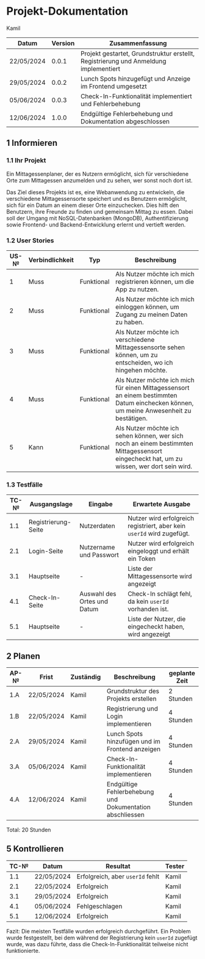 # Projekt-Dokumentation

Kamil

| Datum       | Version | Zusammenfassung                                                                 |
| ----------- | ------- | ------------------------------------------------------------------------------- |
| 22/05/2024  | 0.0.1   | Projekt gestartet, Grundstruktur erstellt, Registrierung und Anmeldung implementiert |
| 29/05/2024  | 0.0.2   | Lunch Spots hinzugefügt und Anzeige im Frontend umgesetzt                        |
| 05/06/2024  | 0.0.3   | Check-In-Funktionalität implementiert und Fehlerbehebung                        |
| 12/06/2024  | 1.0.0   | Endgültige Fehlerbehebung und Dokumentation abgeschlossen                       |

## 1 Informieren

### 1.1 Ihr Projekt

Ein Mittagessenplaner, der es Nutzern ermöglicht, sich für verschiedene Orte zum Mittagessen anzumelden und zu sehen, wer sonst noch dort ist.

Das Ziel dieses Projekts ist es, eine Webanwendung zu entwickeln, die verschiedene Mittagessensorte speichert und es Benutzern ermöglicht, sich für ein Datum an einem dieser Orte einzuchecken. Dies hilft den Benutzern, ihre Freunde zu finden und gemeinsam Mittag zu essen. Dabei soll der Umgang mit NoSQL-Datenbanken (MongoDB), Authentifizierung sowie Frontend- und Backend-Entwicklung erlernt und vertieft werden.

### 1.2 User Stories

| US-№ | Verbindlichkeit | Typ        | Beschreibung                                       |
| ---- | --------------- | ---------- | -------------------------------------------------- |
| 1    | Muss            | Funktional | Als Nutzer möchte ich mich registrieren können, um die App zu nutzen. |
| 2    | Muss            | Funktional | Als Nutzer möchte ich mich einloggen können, um Zugang zu meinen Daten zu haben. |
| 3    | Muss            | Funktional | Als Nutzer möchte ich verschiedene Mittagessensorte sehen können, um zu entscheiden, wo ich hingehen möchte. |
| 4    | Muss            | Funktional | Als Nutzer möchte ich mich für einen Mittagessensort an einem bestimmten Datum einchecken können, um meine Anwesenheit zu bestätigen. |
| 5    | Kann            | Funktional | Als Nutzer möchte ich sehen können, wer sich noch an einem bestimmten Mittagessensort eingecheckt hat, um zu wissen, wer dort sein wird. |

### 1.3 Testfälle

| TC-№ | Ausgangslage         | Eingabe                   | Erwartete Ausgabe                                       |
| ---- | -------------------- | ------------------------- | ------------------------------------------------------- |
| 1.1  | Registrierung-Seite  | Nutzerdaten               | Nutzer wird erfolgreich registriert, aber kein `userId` wird zugefügt. |
| 2.1  | Login-Seite          | Nutzername und Passwort   | Nutzer wird erfolgreich eingeloggt und erhält ein Token |
| 3.1  | Hauptseite           | -                         | Liste der Mittagessensorte wird angezeigt               |
| 4.1  | Check-In-Seite       | Auswahl des Ortes und Datum | Check-In schlägt fehl, da kein `userId` vorhanden ist.  |
| 5.1  | Hauptseite           | -                         | Liste der Nutzer, die eingecheckt haben, wird angezeigt |

## 2 Planen

| AP-№ | Frist     | Zuständig | Beschreibung                                              | geplante Zeit |
| ---- | --------- | --------- | --------------------------------------------------------- | ------------- |
| 1.A  | 22/05/2024| Kamil     | Grundstruktur des Projekts erstellen                      | 2 Stunden   |
| 1.B  | 22/05/2024| Kamil     | Registrierung und Login implementieren                    | 4 Stunden     |
| 2.A  | 29/05/2024| Kamil     | Lunch Spots hinzufügen und im Frontend anzeigen           | 4 Stunden     |
| 3.A  | 05/06/2024| Kamil     | Check-In-Funktionalität implementieren                    | 4 Stunden     |
| 4.A  | 12/06/2024| Kamil     | Endgültige Fehlerbehebung und Dokumentation abschliessen   | 4 Stunden     |

Total: 20 Stunden

## 5 Kontrollieren

| TC-№ | Datum      | Resultat                | Tester |
| ---- | ---------- | ----------------------- | ------ |
| 1.1  | 22/05/2024 | Erfolgreich, aber `userId` fehlt | Kamil  |
| 2.1  | 22/05/2024 | Erfolgreich             | Kamil  |
| 3.1  | 29/05/2024 | Erfolgreich             | Kamil  |
| 4.1  | 05/06/2024 | Fehlgeschlagen          | Kamil  |
| 5.1  | 12/06/2024 | Erfolgreich             | Kamil  |

Fazit: Die meisten Testfälle wurden erfolgreich durchgeführt. Ein Problem wurde festgestellt, bei dem während der Registrierung kein `userId` zugefügt wurde, was dazu führte, dass die Check-In-Funktionalität teilweise nicht funktionierte. 

